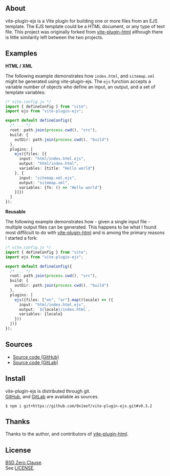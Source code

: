 ## About

vite-plugin-ejs is a Vite plugin for building one or more files from an
EJS template. The EJS template could be a HTML document, or any type of
text file. This project was originally forked from
[vite-plugin-html](https://github.com/vbenjs/vite-plugin-html)
although there is little similarity left between the two projects.

## Examples

__HTML / XML__

The following example demonstrates how `index.html`, and `sitemap.xml` might
be generated using vite-plugin-ejs. The `ejs` function accepts a variable number
of objects who define an input, an output, and a set of template variables:

```typescript
/* vite.config.js */
import { defineConfig } from "vite";
import ejs from "vite-plugin-ejs";

export default defineConfig({
  /* ... */
  root: path.join(process.cwd(), "src"),
  build: {
    outDir: path.join(process.cwd(), "build")
  },
  plugins: [
    ejs({files: [{
      input: "html/index.html.ejs",
      output: "html/index.html",
      variables: {title: "Hello world"}
    }, {
      input: "sitemap.xml.ejs",
      output: "sitemap.xml",
      variables: {fn: () => "Hello world"}
    }]})
  ]
});
```

__Reusable__

The following example demonstrates how - given a single input file - multiple
output files can be generated. This happens to be what I found most diffilcult
to do with
[vite-plugin-html](https://github.com/vbenjs/vite-plugin-html)
and is among the primary reasons I started a fork:

```typescript
/* vite.config.js */
import { defineConfig } from "vite";
import ejs from "vite-plugin-ejs";

export default defineConfig({
  /* ... */
  root: path.join(process.cwd(), "src"),
  build: {
    outDir: path.join(process.cwd(), "build")
  },
  plugins: [
    ejs({files: ["en", "ar"].map((locale) => ({
      input: "html/index.html.ejs",
      output: `${locale}/index.html`,
      variables: {locale}
    }))
  })]
});
```

## Sources

* [Source code (GitHub)](https://github.com/0x1eef/vite-plugin-ejs#readme)
* [Source code (GitLab)](https://gitlab.com/0x1eef/vite-plugin-ejs#about)

## Install

vite-plugin-ejs is distributed through git.
<br>
[GitHub](https://github.com/0x1eef/vite-plugin-ejs),
and
[GitLab](https://gitlab.com/0x1eef/vite-plugin-ejs)
are available as sources.

```
$ npm i git+https://github.com/0x1eef/vite-plugin-ejs.git#v0.3.2
```

## Thanks

Thanks to the author, and contributors of
[vite-plugin-html](https://github.com/vbenjs/vite-plugin-html).

## <a id="license"> License </a>

[BSD Zero Clause](https://choosealicense.com/licenses/0bsd/).
<br>
See [LICENSE](./LICENSE).
